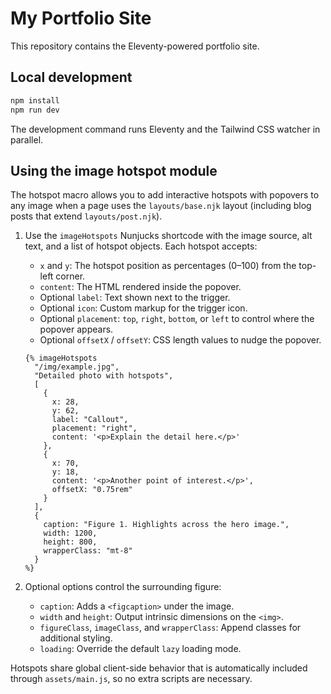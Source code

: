 # My Portfolio Site

This repository contains the Eleventy-powered portfolio site.

## Local development

```bash
npm install
npm run dev
```

The development command runs Eleventy and the Tailwind CSS watcher in parallel.

## Using the image hotspot module

The hotspot macro allows you to add interactive hotspots with popovers to any image when a page uses the `layouts/base.njk` layout (including blog posts that extend `layouts/post.njk`).

1. Use the `imageHotspots` Nunjucks shortcode with the image source, alt text, and a list of hotspot objects. Each hotspot accepts:
   - `x` and `y`: The hotspot position as percentages (0–100) from the top-left corner.
   - `content`: The HTML rendered inside the popover.
   - Optional `label`: Text shown next to the trigger.
   - Optional `icon`: Custom markup for the trigger icon.
   - Optional `placement`: `top`, `right`, `bottom`, or `left` to control where the popover appears.
   - Optional `offsetX` / `offsetY`: CSS length values to nudge the popover.

   ```njk
   {% imageHotspots
     "/img/example.jpg",
     "Detailed photo with hotspots",
     [
       {
         x: 28,
         y: 62,
         label: "Callout",
         placement: "right",
         content: '<p>Explain the detail here.</p>'
       },
       {
         x: 70,
         y: 18,
         content: '<p>Another point of interest.</p>',
         offsetX: "0.75rem"
       }
     ],
     {
       caption: "Figure 1. Highlights across the hero image.",
       width: 1200,
       height: 800,
       wrapperClass: "mt-8"
     }
   %}
   ```

2. Optional options control the surrounding figure:
   - `caption`: Adds a `<figcaption>` under the image.
   - `width` and `height`: Output intrinsic dimensions on the `<img>`.
   - `figureClass`, `imageClass`, and `wrapperClass`: Append classes for additional styling.
   - `loading`: Override the default `lazy` loading mode.

Hotspots share global client-side behavior that is automatically included through `assets/main.js`, so no extra scripts are necessary.
